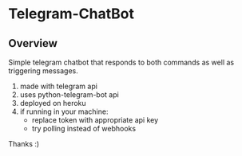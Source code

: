 # Telegram-ChatBot

## Overview

Simple telegram chatbot that responds to both commands as well as triggering messages.

1. made with telegram api
1. uses python-telegram-bot api
1. deployed on heroku
1. if running in your machine:
    * replace token with appropriate api key
    * try polling instead of webhooks

Thanks :)
